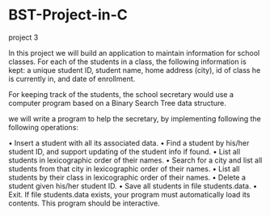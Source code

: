 # BST-Project-in-C
project 3

In this project we will build an application to maintain information for school classes.
 For each of the students in a class, the following information is kept:
 a unique student ID,
 student name,
 home address (city),
 id of class he is currently in,
 and date of enrollment.

 For keeping track of the students, the school secretary would use a computer program based on a Binary Search Tree data structure.

we will write a program to help the secretary, by implementing following the following operations:

• Insert a student with all its associated data.
• Find a student by his/her student ID, and support updating of the student
info if found.
• List all students in lexicographic order of their names.
• Search for a city and list all students from that city in lexicographic order
of their names.
• List all students by their class in lexicographic order of their names.
• Delete a student given his/her student ID.
• Save all students in file students.data.
• Exit.
If file students.data exists, your program must automatically load its contents. This program should be interactive.
